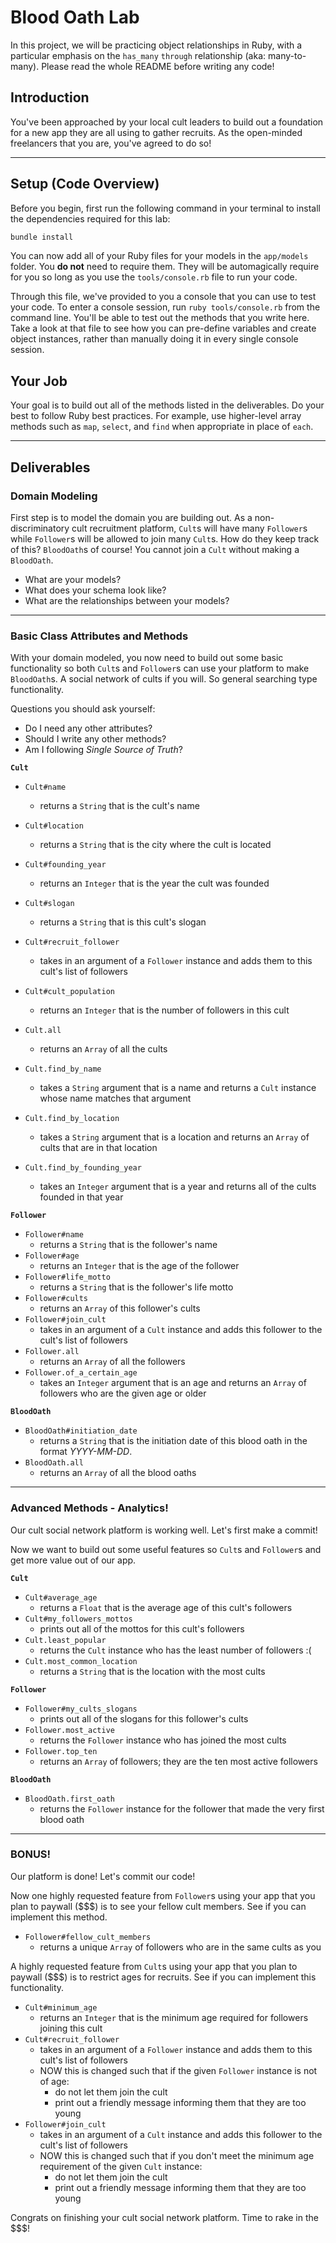 # Blood Oath Lab

In this project, we will be practicing object relationships in Ruby, with a particular emphasis on the `has_many` `through` relationship (aka: many-to-many). Please read the whole README before writing any code!

## Introduction

You've been approached by your local cult leaders to build out a foundation for a new app they are all using to gather recruits. As the open-minded freelancers that you are, you've agreed to do so!

---

## Setup (Code Overview)

Before you begin, first run the following command in your terminal to install the dependencies required for this lab:

```sh
bundle install
```

You can now add all of your Ruby files for your models in the `app/models` folder. You **do not** need to require them. They will be automagically require for you so long as you use the `tools/console.rb` file to run your code.

Through this file, we've provided to you a console that you can use to test your code. To enter a console session, run `ruby tools/console.rb` from the command line. You'll be able to test out the methods that you write here. Take a look at that file to see how you can pre-define variables and create object instances, rather than manually doing it in every single console session.

## Your Job

Your goal is to build out all of the methods listed in the deliverables. Do your best to follow Ruby best practices. For example, use higher-level array methods such as `map`, `select`, and `find` when appropriate in place of `each`.

---

## Deliverables

### Domain Modeling

First step is to model the domain you are building out. As a non-discriminatory cult recruitment platform, `Cult`s will have many `Follower`s while `Follower`s will be allowed to join many `Cult`s. How do they keep track of this? `BloodOath`s of course! You cannot join a `Cult` without making a `BloodOath`.

- What are your models?
- What does your schema look like?
- What are the relationships between your models?

---

### Basic Class Attributes and Methods

With your domain modeled, you now need to build out some basic functionality so both `Cult`s and `Follower`s can use your platform to make `BloodOath`s. A social network of cults if you will. So general searching type functionality.

Questions you should ask yourself:

- Do I need any other attributes?
- Should I write any other methods?
- Am I following _Single Source of Truth_?

**`Cult`**

- `Cult#name`
  - returns a `String` that is the cult's name
- `Cult#location`
  - returns a `String` that is the city where the cult is located
- `Cult#founding_year`
  - returns an `Integer` that is the year the cult was founded
- `Cult#slogan`

  - returns a `String` that is this cult's slogan

- `Cult#recruit_follower`
  - takes in an argument of a `Follower` instance and adds them to this cult's list of followers
- `Cult#cult_population`
  - returns an `Integer` that is the number of followers in this cult
- `Cult.all`
  - returns an `Array` of all the cults
- `Cult.find_by_name`
  - takes a `String` argument that is a name and returns a `Cult` instance whose name matches that argument
- `Cult.find_by_location`
  - takes a `String` argument that is a location and returns an `Array` of cults that are in that location
- `Cult.find_by_founding_year`
  - takes an `Integer` argument that is a year and returns all of the cults founded in that year

**`Follower`**

- `Follower#name`
  - returns a `String` that is the follower's name
- `Follower#age`
  - returns an `Integer` that is the age of the follower
- `Follower#life_motto`
  - returns a `String` that is the follower's life motto
- `Follower#cults`
  - returns an `Array` of this follower's cults
- `Follower#join_cult`
  - takes in an argument of a `Cult` instance and adds this follower to the cult's list of followers
- `Follower.all`
  - returns an `Array` of all the followers
- `Follower.of_a_certain_age`
  - takes an `Integer` argument that is an age and returns an `Array` of followers who are the given age or older

**`BloodOath`**

- `BloodOath#initiation_date`
  - returns a `String` that is the initiation date of this blood oath in the format _YYYY-MM-DD_.
- `BloodOath.all`
  - returns an `Array` of all the blood oaths

---

### Advanced Methods - Analytics!

Our cult social network platform is working well. Let's first make a commit!

Now we want to build out some useful features so `Cult`s and `Follower`s and get more value out of our app.

**`Cult`**

- `Cult#average_age`
  - returns a `Float` that is the average age of this cult's followers
- `Cult#my_followers_mottos`
  - prints out all of the mottos for this cult's followers
- `Cult.least_popular`
  - returns the `Cult` instance who has the least number of followers :(
- `Cult.most_common_location`
  - returns a `String` that is the location with the most cults

**`Follower`**

- `Follower#my_cults_slogans`
  - prints out all of the slogans for this follower's cults
- `Follower.most_active`
  - returns the `Follower` instance who has joined the most cults
- `Follower.top_ten`
  - returns an `Array` of followers; they are the ten most active followers

**`BloodOath`**

- `BloodOath.first_oath`
  - returns the `Follower` instance for the follower that made the very first blood oath

---

### BONUS!

Our platform is done! Let's commit our code!

Now one highly requested feature from `Follower`s using your app that you plan to paywall (\$\$\$) is to see your fellow cult members. See if you can implement this method.

- `Follower#fellow_cult_members`
  - returns a unique `Array` of followers who are in the same cults as you

A highly requested feature from `Cult`s using your app that you plan to paywall (\$\$\$) is to restrict ages for recruits. See if you can implement this functionality.

- `Cult#minimum_age`
  - returns an `Integer` that is the minimum age required for followers joining this cult
- `Cult#recruit_follower`
  - takes in an argument of a `Follower` instance and adds them to this cult's list of followers
  - NOW this is changed such that if the given `Follower` instance is not of age:
    - do not let them join the cult
    - print out a friendly message informing them that they are too young
- `Follower#join_cult`
  - takes in an argument of a `Cult` instance and adds this follower to the cult's list of followers
  - NOW this is changed such that if you don't meet the minimum age requirement of the given `Cult` instance:
    - do not let them join the cult
    - print out a friendly message informing them that they are too young

Congrats on finishing your cult social network platform. Time to rake in the \$\$\$!
